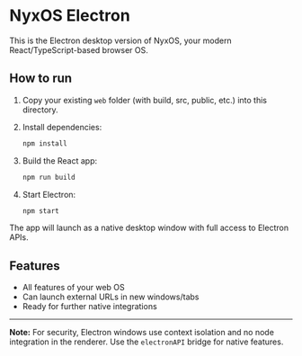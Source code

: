 # NyxOS Electron

This is the Electron desktop version of NyxOS, your modern React/TypeScript-based browser OS.


## How to run

1. Copy your existing `web` folder (with build, src, public, etc.) into this directory.

2. Install dependencies:

   ```sh
   npm install
   ```

3. Build the React app:

   ```sh
   npm run build
   ```

4. Start Electron:

   ```sh
   npm start
   ```


The app will launch as a native desktop window with full access to Electron APIs.


## Features

- All features of your web OS
- Can launch external URLs in new windows/tabs
- Ready for further native integrations


---

 
**Note:** For security, Electron windows use context isolation and no node integration in the renderer. Use the `electronAPI` bridge for native features.
